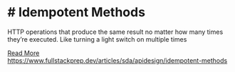 # # Idempotent Methods

HTTP operations that produce the same result no matter how many times they’re executed. Like turning a light switch on multiple times

[Read More](https://www.fullstackprep.dev/articles/sda/apidesign/idempotent-methods) https://www.fullstackprep.dev/articles/sda/apidesign/idempotent-methods